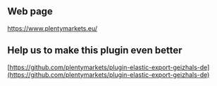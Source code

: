## Web page
 
https://www.plentymarkets.eu/

## Help us to make this plugin even better

[https://github.com/plentymarkets/plugin-elastic-export-geizhals-de](https://github.com/plentymarkets/plugin-elastic-export-geizhals-de)
